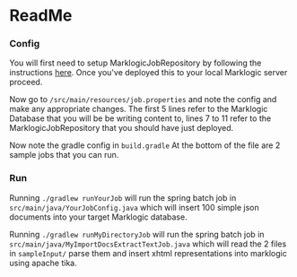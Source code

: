 # ReadMe


### Config

You will first need to setup MarklogicJobRepository by following the instructions [here](https://github.com/marklogic-community/marklogic-spring-batch/wiki/MarkLogicJobRepository). Once you've deployed this to your local Marklogic server proceed.

Now go to ```/src/main/resources/job.properties``` and note the config and make any appropriate changes. The first 5 lines refer to the Marklogic Database that you will be be writing content to, lines 7 to 11 refer to the MarklogicJobRepository that you should have just deployed.

Now note the gradle config in ```build.gradle``` At the bottom of the file are 2 sample jobs that you can run.

### Run

Running ```./gradlew runYourJob``` will run the spring batch job in ```src/main/java/YourJobConfig.java``` which will insert 100 simple json documents into your target Marklogic database.

Running ```./gradlew runMyDirectoryJob``` will run the spring batch job in ```src/main/java/MyImportDocsExtractTextJob.java``` which will read the 2 files in ```sampleInput/``` parse them and insert xhtml representations into marklogic using apache tika.